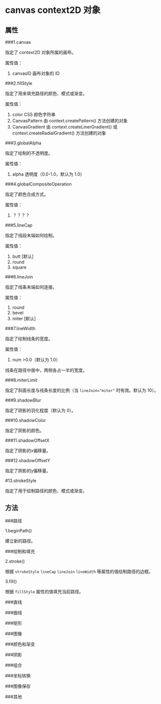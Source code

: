 canvas context2D 对象
=====================

属性
----

###1.canvas

指定了 context2D 对象所属的画布。

属性值：

1. canvasID 画布对象的 ID

###2.fillStyle

指定了用来填充路径的颜色、模式或渐变。

属性值：

1. color CSS 颜色字符串
2. CanvasPattern 由 context.createPattern() 方法创建的对象
3. CanvasGradient 由 context.createLinerGradient() 或 context.createRadialGradient() 方法创建的对象

###3.globalAlpha

指定了绘制的不透明度。

属性值：

1. alpha 透明度（0.0-1.0，默认为 1.0）

###4.globalCompositeOperation

指定了颜色合成方式。

属性值：

1. ？？？？

###5.lineCap

指定了线段末端如何绘制。

属性值：

1. butt [默认]
2. round 
3. square

###6.lineJoin

指定了线条末端如何连接。

属性值：

1. round 
2. bevel
3. miter [默认]

###7.lineWidth

指定了绘制线条的宽度。

属性值：

1. num >0.0（默认为 1.0）

线条在路径中居中，两侧各占一半的宽度。

###8.miterLimit

指定了斜面长度与线条长度的比例（当 `lineJoin="miter"` 时有效。默认为 10）。

###9.shadowBlur

指定了阴影的羽化程度（默认为 0）。

###10.shadowColor

指定了阴影的颜色。

###11.shadowOffsetX

指定了阴影的x偏移量。

###12.shadowOffsetY

指定了阴影的y偏移量。

#13.strokeStyle

指定了用于绘制路径的颜色、模式或渐变。

方法
----

###路径

1.beginPath()

建立新的路径。

###绘制和填充

2.stroke()

根据 `strokeStyle` `lineCap` `lineJoin` `lineWidth` 等属性的值绘制路径的边框。

3.fill()

根据 `fillStyle` 属性的值填充当前路径。

###直线

###曲线

###矩形

###图像

###颜色和渐变

###阴影

###组合

###坐标转换

###图像保存

###其他